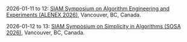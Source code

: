 2026-01-11 to 12: [SIAM Symposium on Algorithm Engineering and Experiments (ALENEX 2026)](https://www.siam.org/conferences-events/siam-conson-algorithm-engineering-and-experiments-alenex-2026/ "Focuses on algorithm engineering, combining theoretical design with practical implementation. Topics include data structures, graph algorithms, and experimental evaluation for real-world applications."), Vancouver, BC, Canada.

2026-01-12 to 13: [SIAM Symposium on Simplicity in Algorithms (SOSA 2026)](https://www.siam.org/conferences-events/siam-conference-on-simplicity-in-algorithms-sosa-2026/ "Focuses on simple and efficient algorithms for complex problems. Topics include approximation algorithms, randomized methods, and applications in data structures and optimization."), Vancouver, BC, Canada.

